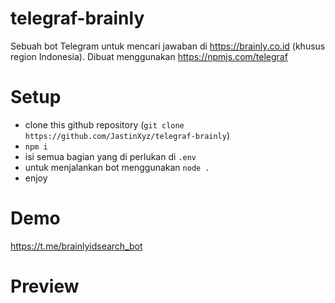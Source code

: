 # telegraf-brainly

Sebuah bot Telegram untuk mencari jawaban di https://brainly.co.id (khusus region Indonesia). Dibuat menggunakan https://npmjs.com/telegraf

# Setup
- clone this github repository (`git clone https://github.com/JastinXyz/telegraf-brainly`)
- `npm i`
- isi semua bagian yang di perlukan di `.env`
- untuk menjalankan bot menggunakan `node .`
- enjoy

# Demo
https://t.me/brainlyidsearch_bot

# Preview
